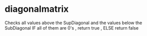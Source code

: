 # diagonalmatrix

Checks all values above the SupDiagonal and the values below the SubDiagonal
IF all of them are 0's , return true , ELSE return false

